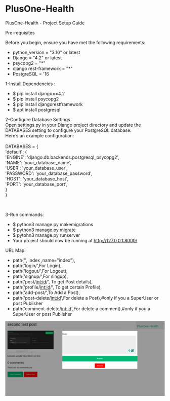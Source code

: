 # PlusOne-Health

PlusOne-Health - Project Setup Guide<br/>

Pre-requisites<br/>

Before you begin, ensure you have met the following requirements:
- python_version = "3.10" or latest
- Django = "4.2" or latest
- psycopg2 = "*"
- django rest-framework = "*"
- PostgreSQL = '16 
  
1-Install Dependencies :<br/>
- $ pip install django==4.2
- $ pip install psycopg2
- $ pip install djangorestframework
- $ apt install postgresql


2-Configure Database Settings <br/>
Open settings.py in your Django project directory and update the DATABASES setting to configure your PostgreSQL database. <br/>
Here’s an example configuration:
<br/><br/>
DATABASES = {<br/>
    'default': {<br/>
        'ENGINE': 'django.db.backends.postgresql_psycopg2',<br/>
        'NAME': 'your_database_name',<br/>
        'USER': 'your_database_user',<br/>
        'PASSWORD': 'your_database_password',<br/>
        'HOST': 'your_database_host',<br/>
        'PORT': 'your_database_port',<br/>
    }<br/>
}<br/>

<br/>

3-Run commands:<br/>
- $ python3 manage.py makemigrations
- $ python3 manage.py migrate
- $ pytohn3 manage.py runserver
- Your project should now be running at http://127.0.0.1:8000/

URL Map:
 - path('', index ,name="index"),
 - path('login/',For Login),
 - path('logout/',For Logout),
 - path('signup/',For singup),
 - path('post/<int:id>/', To get Post details),
 - path('profile/<int:id>/', To get certain Profile),
 - path('add-post/',To Add a Post),
 - path('post-delete/<int:id>',For delete a Post),#only if you a SuperUser or post Publisher
 - path('comment-delete/<int:id>',For delete a comment),#only if you a SuperUser or post Publisher

![alt text](https://github.com/Ahmed-Elatar/PlusOne-Health/blob/main/PlusOne_Health/screen_shot/Screenshot%20from%202024-06-22%2007-00-12.png)
